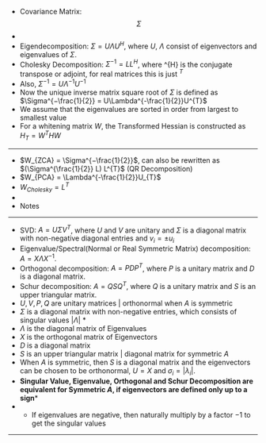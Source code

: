 - Covariance Matrix: $$\Sigma$$
- 
- Eigendecomposition: $\Sigma = U\Lambda U^{H}$, where $U$,  $\Lambda$ consist of eigenvectors and eigenvalues of $\Sigma$.
- Cholesky Decomposition: $\Sigma^{-1} = LL^{H}$, where ^{H} is the conjugate transpose or adjoint, for real matrices this is just $^{T}$
- Also, $\Sigma^{-1} = U \Lambda^{-1} U^{-1}$
- Now the unique inverse matrix square root of $\Sigma$ is defined as  $\Sigma^{−\frac{1}{2}} = U\Lambda^{-\frac{1}{2}}U^{T}$
- We assume that the eigenvalues are sorted in order from largest to smallest value
- For a whitening matrix $W$, the Transformed Hessian is constructed as $H_{T} = W^{T}HW$
- ----
- $W_{ZCA} = \Sigma^{−\frac{1}{2}}$, can also be rewritten as $(\Sigma^{\frac{1}{2}} L) L^{T}$ (QR Decomposition)
- $W_{PCA} = \Lambda^{-\frac{1}{2}}U_{T}$
- $W_{Cholesky} = L^{T}$
-
- Notes
- -------
- SVD: $A=U \Sigma V^T$, where $U$ and $V$ are unitary and $\Sigma$ is a diagonal matrix with non-negative diagonal entries and $v_i= \pm u_i$
- Eigenvalue/Spectral(Normal or Real Symmetric Matrix) decomposition: $A=X \Lambda X^{-1}$.
- Orthogonal decomposition: $A=P D P^T$, where $P$ is a unitary matrix and $D$ is a diagonal matrix.
- Schur decomposition: $A=Q S Q^T$, where $Q$ is a unitary matrix and $S$ is an upper triangular matrix.
- $U, V, P, Q$ are unitary matrices | orthonormal when $A$ is symmetric
- $\Sigma$ is a diagonal matrix with non-negative entries, which consists of singular values $|\Lambda|$ *
- $\Lambda$ is the diagonal matrix of Eigenvalues
- $X$ is the orthogonal matrix of Eigenvectors
- $D$ is a diagonal matrix
- $S$ is an upper triangular matrix | diagonal matrix for symmetric $A$
- When $A$ is symmetric, then $S$ is a diagonal matrix and the eigenvectors can be chosen to be orthonormal, $U=X$ and $\sigma_i=\left|\lambda_i\right|$.
- **Singular Value, Eigenvalue, Orthogonal and Schur Decomposition are equivalent for Symmetric $A$, if eigenvectors are defined only up to a sign***
- * If eigenvalues are negative, then naturally multiply by a factor  $-1$ to get the singular values

- -----



